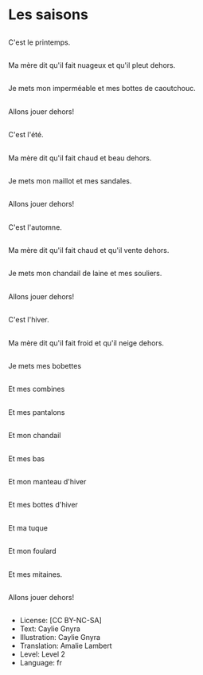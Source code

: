 # Les saisons

##
C'est le printemps.

##
Ma mère dit qu'il fait nuageux et qu'il pleut dehors.

##
Je mets mon imperméable et mes bottes de caoutchouc.

##
Allons jouer dehors!

##
C'est l'été.

##
Ma mère dit qu'il fait chaud et beau dehors.

##
Je mets mon maillot et mes sandales.

##
Allons jouer dehors!

##
C'est l'automne.

##
Ma mère dit qu'il fait chaud et qu'il vente dehors.

##
Je mets mon chandail de laine et mes souliers. 

##
Allons jouer dehors!

##
C'est l'hiver.

##
Ma mère dit qu'il fait froid et qu'il neige dehors.

##
Je mets mes bobettes

##
Et mes combines

##
Et mes pantalons

##
Et mon chandail

##
Et mes bas

##
Et mon manteau d'hiver

##
Et mes bottes d'hiver

##
Et ma tuque

##
Et mon foulard

##
Et mes mitaines.

##
Allons jouer dehors!

##
* License: [CC BY-NC-SA]
* Text: Caylie Gnyra
* Illustration: Caylie Gnyra
* Translation: Amalie Lambert
* Level: Level 2
* Language: fr
